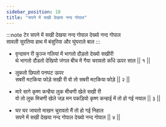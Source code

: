 ```yaml
---
sidebar_position: 18
title: "सपने में सखी देखया नन्द गोपाल"
---
```


:::note टेर
सपने में सखी देखया नन्द गोपाल देख्यो नन्द गोपाल <br/>
सावली सुरतिया हाथ में बंसुरिया और घुंघराले बाल
:::

- वृन्दावन री कुञ्ज गलियां में भागतो दौड़तो देख्यो सखीरी <br/>
  थे भागतो दौडतो देखियो जंगल बीच में गैया चरावतो काँधे ऊपर साल || १ ||

- लुकतो छिपतो पनघट ऊपर <br/>
  सबरी मटकिया फोड़े सखी री वो तो सबरी मटकिया फोड़े || २ ||

- मारे सागे कृष्ण कन्हैया लुक मीचणी खेले सखी री <br/>
  वो तो लुक मिचणी खेले जड़ मन पकड़ियो
  कृष्ण कन्हाई में तो हो गई नयाल || ३ ||

- घर घर जावतो माखन चुरावतो मैं तो हो गई निहाल <br/>
  सपने में सखी देखया नन्द गोपाल देख्यो नन्द गोपाल || ४ ||
